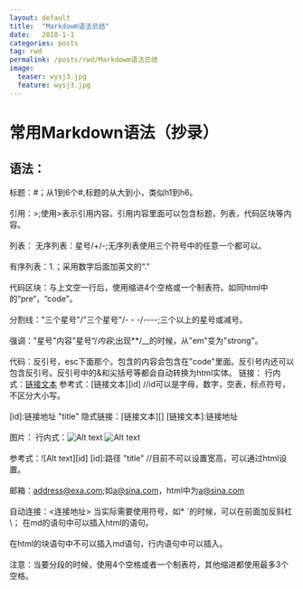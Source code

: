 ```yaml
---
layout: default
title:  "Markdowm语法总结"
date:   2018-1-1
categories: posts
tag: rwd
permalink: /posts/rwd/Markdowm语法总结
image:
  teaser: wysj3.jpg
  feature: wysj3.jpg
---
```



# 常用Markdown语法（抄录）










## 语法：
标题：#；从1到6个#,标题的从大到小，类似h1到h6。<br><br>
引用：>;使用>表示引用内容。引用内容里面可以包含标题，列表，代码区块等内容。<br><br>
列表：
无序列表：星号/+/-;无序列表使用三个符号中的任意一个都可以。<br><br>
有序列表：1.；采用数字后面加英文的“.”<br><br>
代码区块：与上文空一行后，使用缩进4个空格或一个制表符。如同html中的“pre“，“code”。<br><br>
分割线："三个星号"/"三个星号"/- - -/----;三个以上的星号或减号。<br><br>
强调："星号"内容”星号“/_内容_;出现**/__的时候，从"em"变为"strong"。<br><br>
代码：反引号，esc下面那个。包含的内容会包含在"code"里面。反引号内还可以包含反引号。反引号中的&和尖括号等都会自动转换为html实体。
链接：
行内式：[链接文本](链接地址 "title")
参考式：[链接文本][id]   //id可以是字母，数字，空表，标点符号，不区分大小写。<br><br>
[id]:链接地址 "title"
隐式链接：[链接文本][]
[链接文本]:链接地址<br><br>
图片：
行内式：![Alt text](路径)
![Alt text](路径 "title")<br><br>
参考式：![Alt text][id]
[id]:路径 "title"   //目前不可以设置宽高，可以通过html设置。<br><br>
邮箱：<address@exa.com>;如<a@sina.com>，html中为<a href="mailto:a@sina.com">a@sina.com</a><br><br>
自动连接：<连接地址>
当实际需要使用符号，如* `的时候，可以在前面加反斜杠\；
在md的语句中可以插入html的语句。<br><br>
在html的块语句中不可以插入md语句，行内语句中可以插入。<br><br>
注意：当要分段的时候，使用4个空格或者一个制表符，其他缩进都使用最多3个空格。